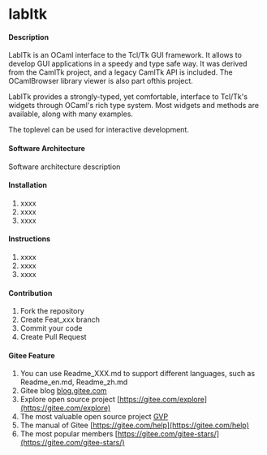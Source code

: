 # labltk

#### Description
LablTk is an OCaml interface to the Tcl/Tk GUI framework. 
It allows to develop GUI applications in a speedy and type safe way.
It was derived from the CamlTk project, and a legacy CamlTk API is included. 
The OCamlBrowser library viewer is also part ofthis project.

LablTk provides a strongly-typed, yet comfortable, interface to Tcl/Tk's widgets through OCaml's rich type system. 
Most widgets and methods are available, along with many examples.

The toplevel can be used for interactive development.

#### Software Architecture
Software architecture description

#### Installation

1.  xxxx
2.  xxxx
3.  xxxx

#### Instructions

1.  xxxx
2.  xxxx
3.  xxxx

#### Contribution

1.  Fork the repository
2.  Create Feat_xxx branch
3.  Commit your code
4.  Create Pull Request


#### Gitee Feature

1.  You can use Readme\_XXX.md to support different languages, such as Readme\_en.md, Readme\_zh.md
2.  Gitee blog [blog.gitee.com](https://blog.gitee.com)
3.  Explore open source project [https://gitee.com/explore](https://gitee.com/explore)
4.  The most valuable open source project [GVP](https://gitee.com/gvp)
5.  The manual of Gitee [https://gitee.com/help](https://gitee.com/help)
6.  The most popular members  [https://gitee.com/gitee-stars/](https://gitee.com/gitee-stars/)
